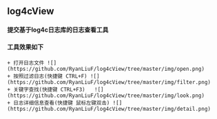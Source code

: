 ## log4cView
 #### 提交基于log4c日志库的日志查看工具
 #### 工具效果如下
    + 打开日志文件 ![](https://github.com/RyanLiuF/log4cView/tree/master/img/open.png)
    + 按照过滤日志(快捷键 CTRL+F) ![](https://github.com/RyanLiuF/log4cView/tree/master/img/filter.png)
    + 关键字查找(快捷键 CTRL+F3)   ![](https://github.com/RyanLiuF/log4cView/tree/master/img/look.png)
    + 日志详细信息查看(快捷键 鼠标左键双击) ![](https://github.com/RyanLiuF/log4cView/tree/master/img/detail.png)
